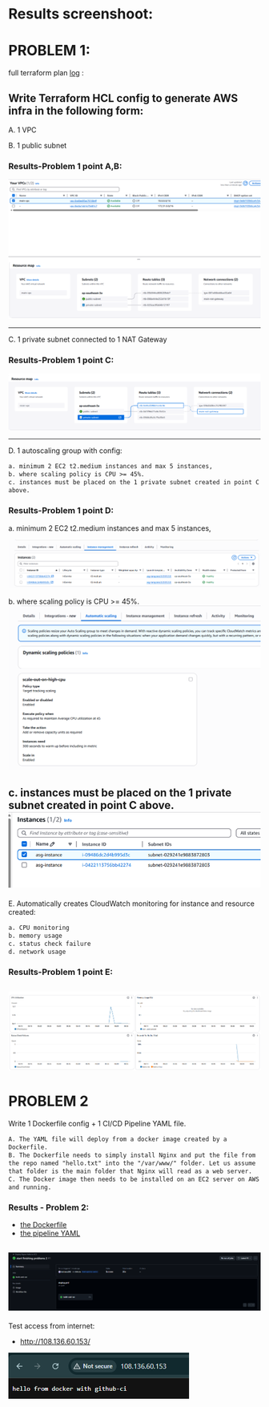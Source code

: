 # Results screenshoot:

# PROBLEM 1:
full terraform plan [log](./dpay-iac/outs.log) : 

## Write Terraform HCL config to generate AWS infra in the following form:

A. 1 VPC

B. 1 public subnet
### Results-Problem 1 point A,B:
![vpc screenshoot](./Results/VPC.png)

---
C. 1 private subnet connected to 1 NAT Gateway
### Results-Problem 1 point C:
![vpc screenshoot](./Results/Screenshot%202025-05-22%20120843.png)

---

D. 1 autoscaling group with config:

    a. minimum 2 EC2 t2.medium instances and max 5 instances,
    b. where scaling policy is CPU >= 45%.
    c. instances must be placed on the 1 private subnet created in point C above.

### Results-Problem 1 point D:
a. minimum 2 EC2 t2.medium instances and max 5 instances,

![ec2](./Results/Screenshot%202025-05-22%20125725.png)

b. where scaling policy is CPU >= 45%.
![ec2](./Results/Screenshot%202025-05-22%20125720.png)

c. instances must be placed on the 1 private subnet created in point C above.
![ec2](./Results/Screenshot%202025-05-22%20130224.png)
---


E. Automatically creates CloudWatch monitoring for instance and resource created:

    a. CPU monitoring
    b. memory usage
    c. status check failure
    d. network usage

### Results-Problem 1 point E:
![monitoring](./Results/Screenshot%202025-05-22%20130847.png)
---


# PROBLEM 2
Write 1 Dockerfile config + 1 CI/CD Pipeline YAML file.

    A. The YAML file will deploy from a docker image created by a Dockerfile.
    B. The Dockerfile needs to simply install Nginx and put the file from the repo named "hello.txt" into the "/var/www/" folder. Let us assume that folder is the main folder that Nginx will read as a web server.
    C. The Docker image then needs to be installed on an EC2 server on AWS and running.

### Results - Problem 2:
- [the Dockerfile](cicd\Dockerfile)
- [the pipeline YAML](.github\workflows\deploy.yml)

![results](./Results/Screenshot%202025-05-22%20134759.png)
---

Test access from internet: 
- http://108.136.60.153/

![result](./Results/Screenshot%202025-05-22%20134748.png)
